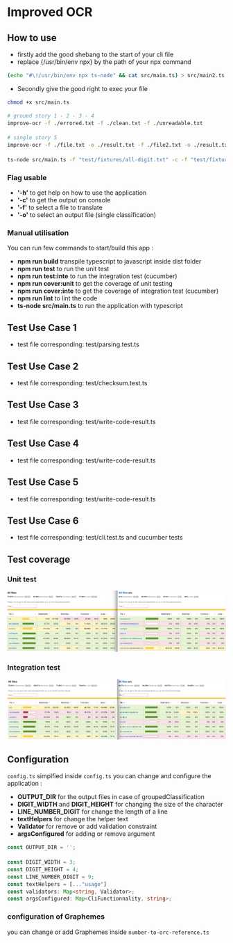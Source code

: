 # Improved OCR

## How to use

- firstly add the good shebang to the start of your cli file
- replace {/usr/bin/env npx} by the path of your npx command

```zsh
(echo "#\!/usr/bin/env npx ts-node" && cat src/main.ts) > src/main2.ts && mv src/main2.ts src/main.ts
```

- Secondly give the good right to exec your file

```zsh
chmod +x src/main.ts
```

```zsh
# groued story 1 - 2 - 3 - 4
improve-ocr -f ./errored.txt -f ./clean.txt -f ./unreadable.txt

# single story 5
improve-ocr -f ./file.txt -o ./result.txt -f ./file2.txt -o ./result.txt -f ./file3.txt -o ./result.txt

ts-node src/main.ts -f "test/fixtures/all-digit.txt" -c -f "test/fixtures/complete-entries/two-complete-entries.txt"
```

### Flag usable

- **'-h'** to get help on how to use the application
- **'-c'** to get the output on console
- **'-f'** to select a file to translate
- **'-o'** to select an output file (single classification)

### Manual utilisation

You can run few commands to start/build this app :

- **npm run build** transpile typescript to javascript inside dist folder
- **npm run test** to run the unit test
- **npm run test:inte** to run the integration test (cucumber)
- **npm run cover:unit** to get the coverage of unit testing
- **npm run cover:inte** to get the coverage of integration test (cucumber)
- **npm run lint** to lint the code
- **ts-node src/main.ts** to run the application with typescript

## Test Use Case 1

- test file corresponding: test/parsing.test.ts

## Test Use Case 2

- test file corresponding: test/checksum.test.ts

## Test Use Case 3

- test file corresponding: test/write-code-result.ts

## Test Use Case 4

- test file corresponding: test/write-code-result.ts

## Test Use Case 5

- test file corresponding: test/write-code-result.ts

## Test Use Case 6

- test file corresponding: test/cli.test.ts and cucumber tests

## Test coverage

### Unit test

![report nyc unit](docs/assets/converage-untaire.png)

### Integration test

![report nyc inte](docs/assets/coverage-integration.png)

## Configuration

`config.ts` simplfied
inside `config.ts` you can change and configure the application :

- **OUTPUT_DIR** for the output files in case of groupedClassification
- **DIGIT_WIDTH** and **DIGIT_HEIGHT** for changing the size of the character
- **LINE_NUMBER_DIGIT** for change the length of a line
- **textHelpers** for change the helper text
- **Validator** for remove or add validation constraint
- **argsConfigured** for adding or remove argument

```ts
const OUTPUT_DIR = '';

const DIGIT_WIDTH = 3;
const DIGIT_HEIGHT = 4;
const LINE_NUMBER_DIGIT = 9;
const textHelpers = [..."usage"]
const validators: Map<string, Validator>;
const argsConfigured: Map<CliFunctionnality, string>;
```

### configuration of Graphemes

you can change or add Graphemes inside `number-to-orc-reference.ts`
